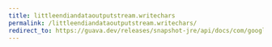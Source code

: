 ```yaml
---
title: littleendiandataoutputstream.writechars
permalink: /littleendiandataoutputstream.writechars/
redirect_to: https://guava.dev/releases/snapshot-jre/api/docs/com/google/common/io/LittleEndianDataOutputStream.html#writeChars-java.lang.String-
---
```

